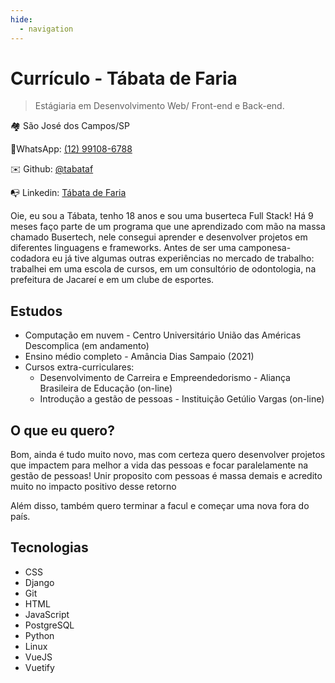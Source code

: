 ```yaml
---
hide:
  - navigation
---
```

# **Currículo - Tábata de Faria** 
> Estágiaria em Desenvolvimento Web/ Front-end e Back-end. 
 
🏘️  São José dos Campos/SP 

📱WhatsApp: <a href="https://wa.me/5512991086788" target="_blank">(12) 99108-6788</a> 

✉️ Github: <a href="https://github.com/tabataf" target="_blank">@tabataf</a>

📭 Linkedin: <a href="https://www.linkedin.com/in/t%C3%A1bata-de-faria/" target="_blank">Tábata de Faria</a>


Oie, eu sou a Tábata, tenho 18 anos e sou uma buserteca Full Stack! Há 9 meses faço parte de um programa que une aprendizado com mão na massa chamado Busertech, nele consegui aprender e desenvolver projetos em diferentes linguagens e frameworks.
Antes de ser uma camponesa-codadora eu já tive algumas outras experiências no mercado de trabalho: trabalhei em uma escola de cursos, em um consultório de odontologia, na prefeitura de Jacareí e em um clube de esportes.

## Estudos

* Computação em nuvem - Centro Universitário União das Américas Descomplica (em andamento)
* Ensino médio completo - Amância Dias Sampaio (2021)
* Cursos extra-curriculares:
    * Desenvolvimento de Carreira e Empreendedorismo - Aliança Brasileira de Educação (on-line)
    * Introdução a gestão de pessoas - Instituição Getúlio Vargas (on-line)

## O que eu quero?

Bom, ainda é tudo muito novo, mas com certeza quero desenvolver projetos que impactem para melhor a vida das pessoas e focar paralelamente na gestão de pessoas! Unir proposito com pessoas é massa demais e acredito muito no impacto positivo desse retorno

Além disso, também quero terminar a facul e começar uma nova fora do país.
## Tecnologias
* CSS
* Django
* Git
* HTML
* JavaScript
* PostgreSQL
* Python
* Linux
* VueJS
* Vuetify



